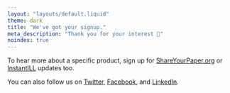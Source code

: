```yaml
---
layout: "layouts/default.liquid"
theme: dark
title: "We've got your signup."
meta_description: "Thank you for your interest 📨"
noindex: true
---
```


To hear more about a specific product, sign up for [ShareYourPaper.org](https://ShareYourPaper.org/updates) or [InstantILL](https://instantill.org/updates) updates too.

You can also follow us on [Twitter](https://twitter.com/{{site.twitter}}), [Facebook](https://www.facebook.com/{{site.facebook}}), and [LinkedIn](https://www.linkedin.com/company/{{site.linkedin}}).
